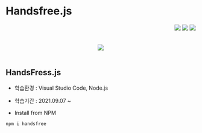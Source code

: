 # Handsfree.js

<div align="right">
<a href="https://handsfree.dev/"/><img src="https://img.shields.io/static/v1?label=Site&message=Official&color=blue"/></a> <a href="https://github.com/midiblocks/handsfree"/><img src="https://img.shields.io/static/v1?label=Official&message=Github&color=grey&logo=github"/></a> <a href="https://hits.seeyoufarm.com"/><img src="https://hits.seeyoufarm.com/api/count/incr/badge.svg?url=https://github.com/eona1301/Learn-Online-OpenClass/tree/master/Motion-Recognition/HandsFree.js"/></a>

</div><br><br>
<div align="center">

<img src="https://user-images.githubusercontent.com/45550607/132274598-c431c0c8-aedf-4f95-bb86-6b5ee8d85cae.png">

</div>

<br>

## HandsFress.js

- 학습환경 : Visual Studio Code, Node.js
- 학습기간 : 2021.09.07 ~ 

- Install from NPM
```
npm i handsfree
```